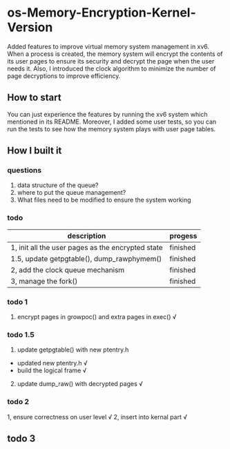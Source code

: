 # os-Memory-Encryption-Kernel-Version  

Added features to improve virtual memory system management in xv6. When a process is created, the memory system will encrypt the contents of its user pages to ensure its security and decrypt the page when the user needs it. Also, I introduced the clock algorithm to minimize the number of page decryptions to improve efficiency.  

## How to start  
You can just experience the features by running the xv6 system which mentioned in its README. Moreover, I added some user tests, so you can run the tests to see how the memory system plays with user page tables.

## How I built it  

### questions
1. data structure of the queue?
2. where to put the queue management?
3. What files need to be modified to ensure the system working

### todo  
| description | progess |
| ----------- | ----------- |
| 1, init all the user pages as the encrypted state | finished |
| 1.5, update getpgtable(), dump_rawphymem() | finished |
| 2, add the clock queue mechanism<br />| finished |
| 3, manage the fork()| finished |

### todo 1
1. encrypt pages in growpoc() and extra pages in exec() √

### todo 1.5
1. update getpgtable() with new ptentry.h  
  - updated new ptentry.h √  
  - build the logical frame √  
2. update dump_raw() with decrypted pages  √

### todo 2
1, ensure correctness on user level √
2, insert into kernal part √

## todo 3
